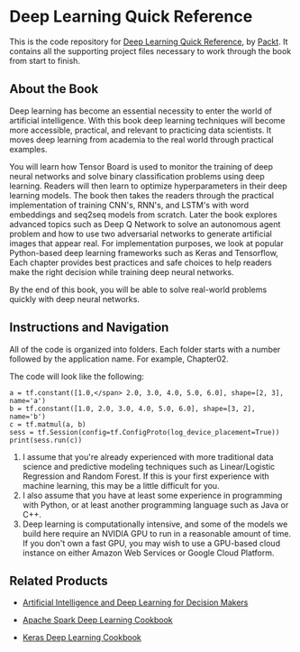 # Deep Learning Quick Reference
This is the code repository for [Deep Learning Quick Reference](https://www.packtpub.com/big-data-and-business-intelligence/deep-learning-quick-reference?utm_source=github&utm_medium=repository&utm_campaign=9781788837996), by [Packt](https://www.packtpub.com/?utm_source=github). It contains all the supporting project files necessary to work through the book from start to finish.
## About the Book
Deep learning has become an essential necessity to enter the world of artificial intelligence. With this book deep learning techniques will become more accessible, practical, and relevant to practicing data scientists. It moves deep learning from academia to the real world through practical examples.

You will learn how Tensor Board is used to monitor the training of deep neural networks and solve binary classification problems using deep learning. Readers will then learn to optimize hyperparameters in their deep learning models. The book then takes the readers through the practical implementation of training CNN's, RNN's, and LSTM's with word embeddings and seq2seq models from scratch. Later the book explores advanced topics such as Deep Q Network to solve an autonomous agent problem and how to use two adversarial networks to generate artificial images that appear real. For implementation purposes, we look at popular Python-based deep learning frameworks such as Keras and Tensorflow, Each chapter provides best practices and safe choices to help readers make the right decision while training deep neural networks.

By the end of this book, you will be able to solve real-world problems quickly with deep neural networks.

## Instructions and Navigation
All of the code is organized into folders. Each folder starts with a number followed by the application name. For example, Chapter02.



The code will look like the following:
```
a = tf.constant([1.0,</span> 2.0, 3.0, 4.0, 5.0, 6.0], shape=[2, 3],
name='a')
b = tf.constant([1.0, 2.0, 3.0, 4.0, 5.0, 6.0], shape=[3, 2], name='b')
c = tf.matmul(a, b)
sess = tf.Session(config=tf.ConfigProto(log_device_placement=True))
print(sess.run(c))
```

1. I assume that you're already experienced with more traditional data science and
predictive modeling techniques such as Linear/Logistic Regression and Random
Forest. If this is your first experience with machine learning, this may be a little
difficult for you.
2. I also assume that you have at least some experience in programming with
Python, or at least another programming language such as Java or C++.
3. Deep learning is computationally intensive, and some of the models we build
here require an NVIDIA GPU to run in a reasonable amount of time. If you don't
own a fast GPU, you may wish to use a GPU-based cloud instance on either
Amazon Web Services or Google Cloud Platform.

## Related Products
* [Artificial Intelligence and Deep Learning for Decision Makers](https://www.packtpub.com/big-data-and-business-intelligence/artificial-intelligence-and-deep-learning-decision-makers?utm_source=github&utm_medium=repository&utm_campaign=9781788294652)

* [Apache Spark Deep Learning Cookbook](https://www.packtpub.com/big-data-and-business-intelligence/apache-spark-deep-learning-cookbook?utm_source=github&utm_medium=repository&utm_campaign=9781788474221)

* [Keras Deep Learning Cookbook](https://www.packtpub.com/big-data-and-business-intelligence/keras-deep-learning-cookbook?utm_source=github&utm_medium=repository&utm_campaign=9781788621755)
